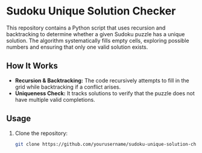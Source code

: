 # Sudoku Unique Solution Checker

This repository contains a Python script that uses recursion and backtracking to determine whether a given Sudoku puzzle has a unique solution. The algorithm systematically fills empty cells, exploring possible numbers and ensuring that only one valid solution exists.

## How It Works

- **Recursion & Backtracking:** The code recursively attempts to fill in the grid while backtracking if a conflict arises.
- **Uniqueness Check:** It tracks solutions to verify that the puzzle does not have multiple valid completions.

## Usage

1. Clone the repository:
   ```bash
   git clone https://github.com/yourusername/sudoku-unique-solution-checker.git
